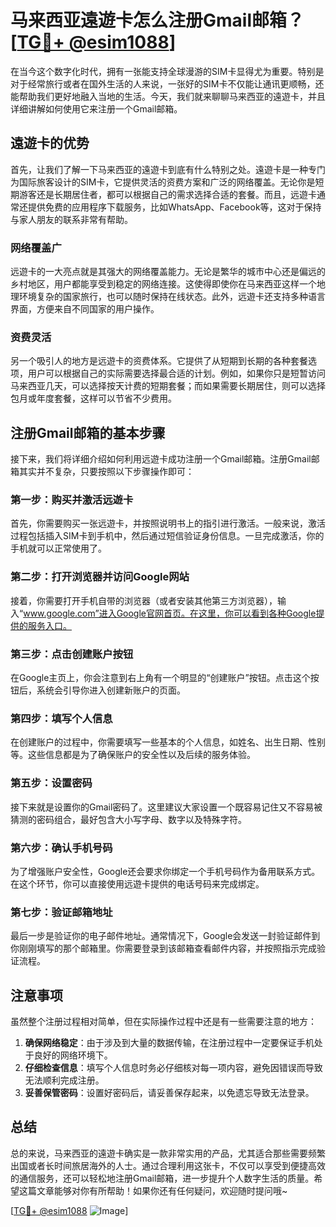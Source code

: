 # 马来西亚遠遊卡怎么注册Gmail邮箱？[[TG💪+ @esim1088](https://t.me/s/esim1088)]

在当今这个数字化时代，拥有一张能支持全球漫游的SIM卡显得尤为重要。特别是对于经常旅行或者在国外生活的人来说，一张好的SIM卡不仅能让通讯更顺畅，还能帮助我们更好地融入当地的生活。今天，我们就来聊聊马来西亚的遠遊卡，并且详细讲解如何使用它来注册一个Gmail邮箱。

## 遠遊卡的优势

首先，让我们了解一下马来西亚的遠遊卡到底有什么特别之处。遠遊卡是一种专门为国际旅客设计的SIM卡，它提供灵活的资费方案和广泛的网络覆盖。无论你是短期游客还是长期居住者，都可以根据自己的需求选择合适的套餐。而且，远遊卡通常还提供免费的应用程序下载服务，比如WhatsApp、Facebook等，这对于保持与家人朋友的联系非常有帮助。

### 网络覆盖广

远遊卡的一大亮点就是其强大的网络覆盖能力。无论是繁华的城市中心还是偏远的乡村地区，用户都能享受到稳定的网络连接。这使得即使你在马来西亚这样一个地理环境复杂的国家旅行，也可以随时保持在线状态。此外，远遊卡还支持多种语言界面，方便来自不同国家的用户操作。

### 资费灵活

另一个吸引人的地方是远遊卡的资费体系。它提供了从短期到长期的各种套餐选项，用户可以根据自己的实际需要选择最合适的计划。例如，如果你只是短暂访问马来西亚几天，可以选择按天计费的短期套餐；而如果需要长期居住，则可以选择包月或年度套餐，这样可以节省不少费用。

## 注册Gmail邮箱的基本步骤

接下来，我们将详细介绍如何利用远遊卡成功注册一个Gmail邮箱。注册Gmail邮箱其实并不复杂，只要按照以下步骤操作即可：

### 第一步：购买并激活远遊卡

首先，你需要购买一张远遊卡，并按照说明书上的指引进行激活。一般来说，激活过程包括插入SIM卡到手机中，然后通过短信验证身份信息。一旦完成激活，你的手机就可以正常使用了。

### 第二步：打开浏览器并访问Google网站

接着，你需要打开手机自带的浏览器（或者安装其他第三方浏览器），输入“www.google.com”进入Google官网首页。在这里，你可以看到各种Google提供的服务入口。

### 第三步：点击创建账户按钮

在Google主页上，你会注意到右上角有一个明显的“创建账户”按钮。点击这个按钮后，系统会引导你进入创建新账户的页面。

### 第四步：填写个人信息

在创建账户的过程中，你需要填写一些基本的个人信息，如姓名、出生日期、性别等。这些信息都是为了确保账户的安全性以及后续的服务体验。

### 第五步：设置密码

接下来就是设置你的Gmail密码了。这里建议大家设置一个既容易记住又不容易被猜测的密码组合，最好包含大小写字母、数字以及特殊字符。

### 第六步：确认手机号码

为了增强账户安全性，Google还会要求你绑定一个手机号码作为备用联系方式。在这个环节，你可以直接使用远遊卡提供的电话号码来完成绑定。

### 第七步：验证邮箱地址

最后一步是验证你的电子邮件地址。通常情况下，Google会发送一封验证邮件到你刚刚填写的那个邮箱里。你需要登录到该邮箱查看邮件内容，并按照指示完成验证流程。

## 注意事项

虽然整个注册过程相对简单，但在实际操作过程中还是有一些需要注意的地方：

1. **确保网络稳定**：由于涉及到大量的数据传输，在注册过程中一定要保证手机处于良好的网络环境下。
2. **仔细检查信息**：填写个人信息时务必仔细核对每一项内容，避免因错误而导致无法顺利完成注册。
3. **妥善保管密码**：设置好密码后，请妥善保存起来，以免遗忘导致无法登录。

## 总结

总的来说，马来西亚的遠遊卡确实是一款非常实用的产品，尤其适合那些需要频繁出国或者长时间旅居海外的人士。通过合理利用这张卡，不仅可以享受到便捷高效的通信服务，还可以轻松地注册Gmail邮箱，进一步提升个人数字生活的质量。希望这篇文章能够对你有所帮助！如果你还有任何疑问，欢迎随时提问哦~

[[TG💪+ @esim1088](https://t.me/s/esim1088) ![Image](https://i.postimg.cc/4NQfJmqS/Snipaste-2025-05-13-00-14-12.png)]